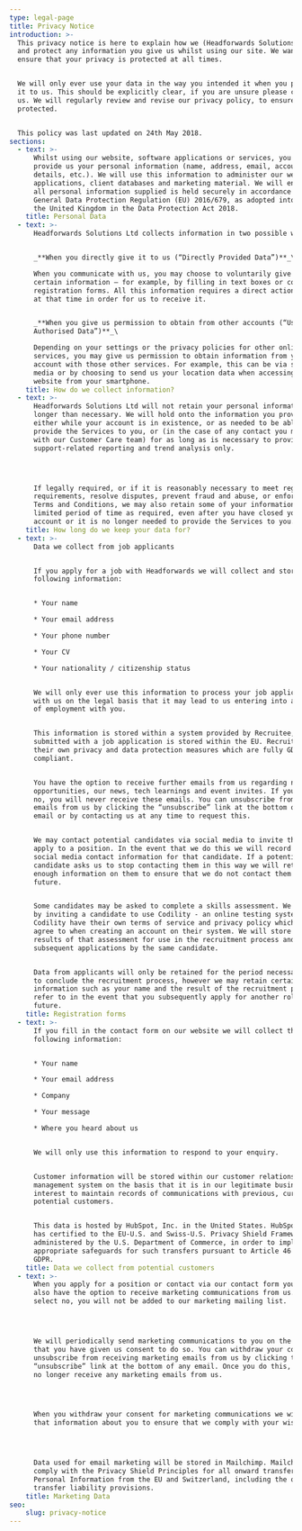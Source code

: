 ```yaml
---
type: legal-page
title: Privacy Notice
introduction: >-
  This privacy notice is here to explain how we (Headforwards Solutions LTD) use
  and protect any information you give us whilst using our site. We want to
  ensure that your privacy is protected at all times.


  We will only ever use your data in the way you intended it when you provided
  it to us. This should be explicitly clear, if you are unsure please contact
  us. We will regularly review and revise our privacy policy, to ensure you are
  protected.


  This policy was last updated on 24th May 2018.
sections:
  - text: >-
      Whilst using our website, software applications or services, you may
      provide us your personal information (name, address, email, account
      details, etc.). We will use this information to administer our website,
      applications, client databases and marketing material. We will ensure that
      all personal information supplied is held securely in accordance with the
      General Data Protection Regulation (EU) 2016/679, as adopted into law of
      the United Kingdom in the Data Protection Act 2018.
    title: Personal Data
  - text: >-
      Headforwards Solutions Ltd collects information in two possible ways:


      _**When you directly give it to us (“Directly Provided Data”)**_\

      When you communicate with us, you may choose to voluntarily give us
      certain information – for example, by filling in text boxes or completing
      registration forms. All this information requires a direct action by you
      at that time in order for us to receive it.


      _**When you give us permission to obtain from other accounts (“User
      Authorised Data”)**_\

      Depending on your settings or the privacy policies for other online
      services, you may give us permission to obtain information from your
      account with those other services. For example, this can be via social
      media or by choosing to send us your location data when accessing our
      website from your smartphone.
    title: How do we collect information?
  - text: >-
      Headforwards Solutions Ltd will not retain your personal information for
      longer than necessary. We will hold onto the information you provide
      either while your account is in existence, or as needed to be able to
      provide the Services to you, or (in the case of any contact you may have
      with our Customer Care team) for as long as is necessary to provide
      support-related reporting and trend analysis only.




      If legally required, or if it is reasonably necessary to meet regulatory
      requirements, resolve disputes, prevent fraud and abuse, or enforce our
      Terms and Conditions, we may also retain some of your information for a
      limited period of time as required, even after you have closed your
      account or it is no longer needed to provide the Services to you.
    title: How long do we keep your data for?
  - text: >-
      Data we collect from job applicants


      If you apply for a job with Headforwards we will collect and store the
      following information:


      * Your name

      * Your email address

      * Your phone number

      * Your CV

      * Your nationality / citizenship status


      We will only ever use this information to process your job application
      with us on the legal basis that it may lead to us entering into a contract
      of employment with you.


      This information is stored within a system provided by Recruitee, all data
      submitted with a job application is stored within the EU. Recruitee have
      their own privacy and data protection measures which are fully GDPR
      compliant.


      You have the option to receive further emails from us regarding new job
      opportunities, our news, tech learnings and event invites. If you select
      no, you will never receive these emails. You can unsubscribe from these
      emails from us by clicking the “unsubscribe” link at the bottom of any
      email or by contacting us at any time to request this.


      We may contact potential candidates via social media to invite them to
      apply to a position. In the event that we do this we will record the
      social media contact information for that candidate. If a potential
      candidate asks us to stop contacting them in this way we will retain
      enough information on them to ensure that we do not contact them in the
      future.


      Some candidates may be asked to complete a skills assessment. We do this
      by inviting a candidate to use Codility - an online testing system.
      Codility have their own terms of service and privacy policy which you can
      agree to when creating an account on their system. We will store the
      results of that assessment for use in the recruitment process and for
      subsequent applications by the same candidate.


      Data from applicants will only be retained for the period necessary for us
      to conclude the recruitment process, however we may retain certain
      information such as your name and the result of the recruitment process to
      refer to in the event that you subsequently apply for another role in the
      future.
    title: Registration forms
  - text: >-
      If you fill in the contact form on our website we will collect the
      following information:


      * Your name

      * Your email address

      * Company

      * Your message

      * Where you heard about us


      We will only use this information to respond to your enquiry.


      Customer information will be stored within our customer relationship
      management system on the basis that it is in our legitimate business
      interest to maintain records of communications with previous, current and
      potential customers.


      This data is hosted by HubSpot, Inc. in the United States. HubSpot, Inc.
      has certified to the EU-U.S. and Swiss-U.S. Privacy Shield Frameworks as
      administered by the U.S. Department of Commerce, in order to implement
      appropriate safeguards for such transfers pursuant to Article 46 of the
      GDPR.
    title: Data we collect from potential customers
  - text: >-
      When you apply for a position or contact via our contact form you will
      also have the option to receive marketing communications from us. If you
      select no, you will not be added to our marketing mailing list.




      We will periodically send marketing communications to you on the basis
      that you have given us consent to do so. You can withdraw your consent and
      unsubscribe from receiving marketing emails from us by clicking the
      “unsubscribe” link at the bottom of any email. Once you do this, you will
      no longer receive any marketing emails from us.




      When you withdraw your consent for marketing communications we will retain
      that information about you to ensure that we comply with your wishes.




      Data used for email marketing will be stored in Mailchimp. Mailchimp
      comply with the Privacy Shield Principles for all onward transfers of
      Personal Information from the EU and Switzerland, including the onward
      transfer liability provisions.
    title: Marketing Data
seo:
    slug: privacy-notice
---
```

